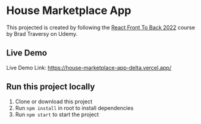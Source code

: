 # House Marketplace App

This projected is created by following the [React Front To Back 2022](https://www.udemy.com/course/react-front-to-back-2022/) course by Brad Traversy on Udemy.

## Live Demo
Live Demo Link: https://house-marketplace-app-delta.vercel.app/

## Run this project locally
1. Clone or download this project
2. Run `npm install` in root to install dependencies
3. Run `npm start` to start the project
